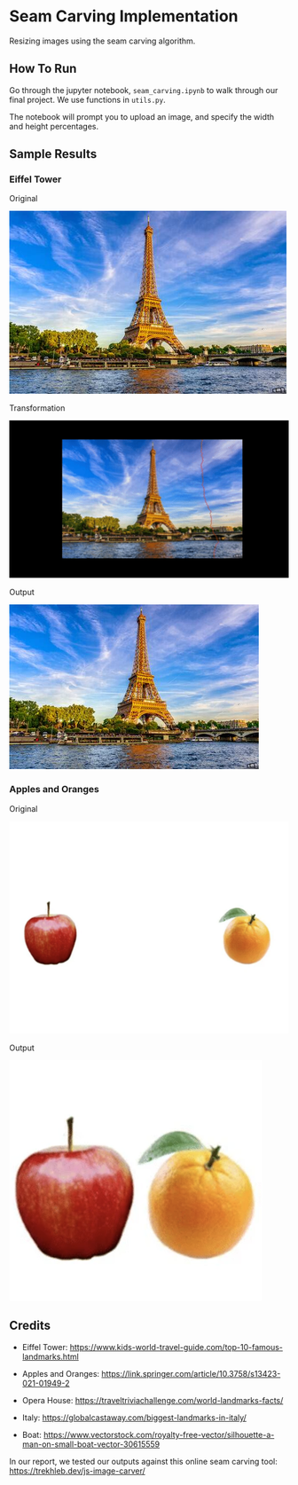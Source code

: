 # Seam Carving Implementation

Resizing images using the seam carving algorithm.

## How To Run

Go through the jupyter notebook, `seam_carving.ipynb` to walk through our final project. We use functions in `utils.py`.

The notebook will prompt you to upload an image, and specify the width and height percentages.

## Sample Results

### Eiffel Tower

Original

![](images/readme_images/eiffel_tower_input.jpg)

Transformation

![](images/readme_images/eiffel_tower_output.gif)

Output

![](images/readme_images/eiffel_tower_output.png)

### Apples and Oranges

Original

![](images/samples/apple_orange_apart.png)

Output

![](images/outputs/apple_orange_apart_output.png)

## Credits

- Eiffel Tower: https://www.kids-world-travel-guide.com/top-10-famous-landmarks.html

- Apples and Oranges: https://link.springer.com/article/10.3758/s13423-021-01949-2

- Opera House: https://traveltriviachallenge.com/world-landmarks-facts/

- Italy: https://globalcastaway.com/biggest-landmarks-in-italy/

- Boat: https://www.vectorstock.com/royalty-free-vector/silhouette-a-man-on-small-boat-vector-30615559

In our report, we tested our outputs against this online seam carving tool: https://trekhleb.dev/js-image-carver/
